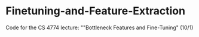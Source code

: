 # Finetuning-and-Feature-Extraction
Code for the CS 4774 lecture: ""Bottleneck Features and Fine-Tuning" (10/1)
